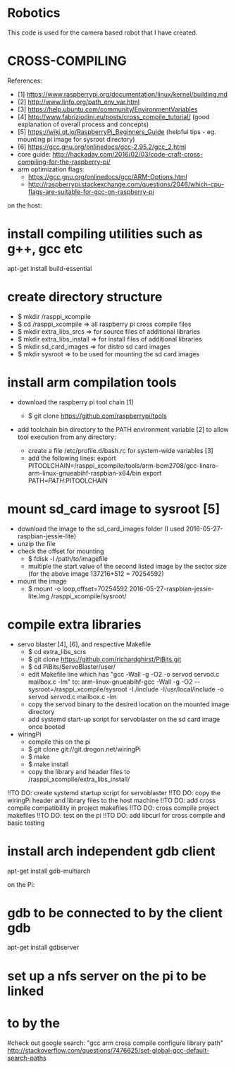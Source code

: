 # Robotics
This code is used for the camera based robot that I have created.

# CROSS-COMPILING
References: 
- [1] https://www.raspberrypi.org/documentation/linux/kernel/building.md
- [2] http://www.linfo.org/path_env_var.html
- [3] https://help.ubuntu.com/community/EnvironmentVariables
- [4] http://www.fabriziodini.eu/posts/cross_compile_tutorial/    (good explanation of overall process and concepts)
- [5] https://wiki.qt.io/RaspberryPi_Beginners_Guide  (helpful tips - eg. mounting pi image for sysroot directory)
- [6] https://gcc.gnu.org/onlinedocs/gcc-2.95.2/gcc_2.html
- core guide: http://hackaday.com/2016/02/03/code-craft-cross-compiling-for-the-raspberry-pi/
- arm optimization flags: 
  - https://gcc.gnu.org/onlinedocs/gcc/ARM-Options.html
  - http://raspberrypi.stackexchange.com/questions/2046/which-cpu-flags-are-suitable-for-gcc-on-raspberry-pi

on the host:
# install compiling utilities such as g++, gcc etc
apt-get install build-essential

# create directory structure
 - $ mkdir /rasppi_xcompile
 - $ cd /rasppi_xcompile => all raspberry pi cross compile files
 - $ mkdir extra_libs_srcs => for source files of additional libraries
 - $ mkdir extra_libs_install => for install files of additional libraries
 - $ mkdir sd_card_images => for distro sd card images 
 - $ mkdir sysroot => to be used for mounting the sd card images

# install arm compilation tools
- download the raspberry pi tool chain [1]
  - $ git clone https://github.com/raspberrypi/tools
  
- add toolchain bin directory to the PATH environment variable [2] to allow tool execution from any directory:
  - create a file /etc/profile.d/bash.rc for system-wide variables [3]
  - add the following lines:
  export PITOOLCHAIN=/rasppi_xcompile/tools/arm-bcm2708/gcc-linaro-arm-linux-gnueabihf-raspbian-x64/bin
  export PATH=$PATH:$PITOOLCHAIN

# mount sd_card image to sysroot [5]
- download the image to the sd_card_images folder (I used 2016-05-27-raspbian-jessie-lite)
- unzip the file
- check the offset for mounting
  - $ fdisk -l /path/to/imagefile
  - multiple the start value of the second listed image by the sector size (for the above image 137216*512 = 70254592)
- mount the image
  - $ mount -o loop,offset=70254592 2016-05-27-raspbian-jessie-lite.img /rasppi_xcompile/sysroot/

# compile extra libraries 
- servo blaster [4], [6], and respective Makefile
  - $ cd extra_libs_scrs
  - $ git clone https://github.com/richardghirst/PiBits.git
  - $ cd PiBits/ServoBlaster/user/
  - edit Makefile line which has "gcc -Wall -g -O2 -o servod servod.c mailbox.c -lm" to:
  arm-linux-gnueabihf-gcc -Wall -g -O2 --sysroot=/rasppi_xcompile/sysroot -I./include -I/usr/local/include -o servod servod.c mailbox.c -lm
  - copy the servod binary to the desired location on the mounted image directory
  - add systemd start-up script for servoblaster on the sd card image once booted
- wiringPi
  - compile this on the pi 
  - $ git clone git://git.drogon.net/wiringPi
  - $ make
  - $ make install
  - copy the library and header files to /rasppi_xcompile/extra_libs_install/

!!TO DO: create systemd startup script for servoblaster
!!TO DO: copy the wiringPi header and library files to the host machine
!!TO DO: add cross compile compatibility in project makefiles
!!TO DO: cross compile project makefiles
!!TO DO: test on the pi
!!TO DO: add libcurl for cross compile and basic testing
# 








# install arch independent gdb client
apt-get install gdb-multiarch

on the Pi:
# gdb to be connected to by the client gdb
apt-get install gdbserver

# set up a nfs server on the pi to be linked
# to by the 

#check out
google search: "gcc arm cross compile configure library path"
http://stackoverflow.com/questions/7476625/set-global-gcc-default-search-paths